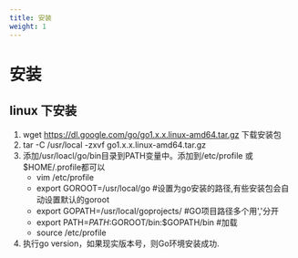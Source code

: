```yaml
---
title: 安装
weight: 1
---
```


# 安装
## linux 下安装
1. wget https://dl.google.com/go/go1.x.x.linux-amd64.tar.gz 下载安装包
2. tar -C /usr/local -zxvf  go1.x.x.linux-amd64.tar.gz
3. 添加/usr/loacl/go/bin目录到PATH变量中。添加到/etc/profile 或$HOME/.profile都可以
   * vim /etc/profile
   * export GOROOT=/usr/local/go  #设置为go安装的路径,有些安装包会自动设置默认的goroot
   * export GOPATH=/usr/local/goprojects/   #GO项目路径多个用','分开
   * export PATH=$PATH:$GOROOT/bin:$GOPATH/bin   #加载
   * source /etc/profile
4. 执行go version，如果现实版本号，则Go环境安装成功.
